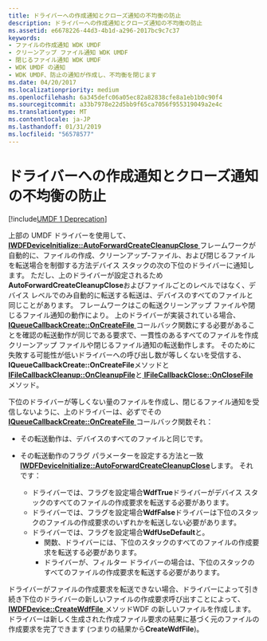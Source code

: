 ```yaml
---
title: ドライバーへの作成通知とクローズ通知の不均衡の防止
description: ドライバーへの作成通知とクローズ通知の不均衡の防止
ms.assetid: e6678226-44d3-4b1d-a296-2017bc9c7c37
keywords:
- ファイルの作成通知 WDK UMDF
- クリーンアップ ファイル通知 WDK UMDF
- 閉じるファイル通知 WDK UMDF
- WDK UMDF の通知
- WDK UMDF、防止の通知が作成し、不均衡を閉じます
ms.date: 04/20/2017
ms.localizationpriority: medium
ms.openlocfilehash: 6a345defc06a05ec82a82838cfe8a1eb1b0c90f4
ms.sourcegitcommit: a33b7978e22d5bb9f65ca7056f955319049a2e4c
ms.translationtype: MT
ms.contentlocale: ja-JP
ms.lasthandoff: 01/31/2019
ms.locfileid: "56578577"
---
```

# <a name="preventing-an-imbalance-of-create-and-close-notifications-to-a-driver"></a>ドライバーへの作成通知とクローズ通知の不均衡の防止


[!include[UMDF 1 Deprecation](../umdf-1-deprecation.md)]

上部の UMDF ドライバーを使用して、 [ **IWDFDeviceInitialize::AutoForwardCreateCleanupClose** ](https://msdn.microsoft.com/library/windows/hardware/ff556971)フレームワークが自動的に、ファイルの作成、クリーンアップ-ファイル、および閉じるファイルを転送場合を制御する方法デバイス スタックの次の下位のドライバーに通知します。 ただし、上のドライバーが設定されるため**AutoForwardCreateCleanupClose**およびファイルごとのレベルではなく、デバイス レベルでのみ自動的に転送する転送は、デバイスのすべてのファイルと同じことがあります。 フレームワークはこの転送クリーンアップ ファイルや閉じるファイル通知の動作により。 上のドライバーが実装されている場合、 [ **IQueueCallbackCreate::OnCreateFile** ](https://msdn.microsoft.com/library/windows/hardware/ff556841)コールバック関数にする必要があることを確認の転送動作が同じである要求で、一貫性のあるすべてのファイルを作成クリーンアップ ファイルや閉じるファイル通知の転送動作します。 そのために失敗する可能性が低いドライバーへの呼び出し数が等しくないを受信する、 **IQueueCallbackCreate::OnCreateFile**メソッドと[ **IFileCallbackCleanup::OnCleanupFile**](https://msdn.microsoft.com/library/windows/hardware/ff554905)と[ **IFileCallbackClose::OnCloseFile** ](https://msdn.microsoft.com/library/windows/hardware/ff554910)メソッド。

下位のドライバーが等しくない量のファイルを作成し、閉じるファイル通知を受信しないように、上のドライバーは、必ずでその[ **IQueueCallbackCreate::OnCreateFile** ](https://msdn.microsoft.com/library/windows/hardware/ff556841)コールバック関数それ：

-   その転送動作は、デバイスのすべてのファイルと同じです。

-   その転送動作のフラグ パラメーターを設定する方法と一致[ **IWDFDeviceInitialize::AutoForwardCreateCleanupClose**](https://msdn.microsoft.com/library/windows/hardware/ff556971)します。 それです：
    -   ドライバーでは、フラグを設定場合**WdfTrue**ドライバーがデバイス スタックのすべてのファイルの作成要求を転送する必要があります。
    -   ドライバーでは、フラグを設定場合**WdfFalse**ドライバーは下位のスタックのファイルの作成要求のいずれかを転送しない必要があります。
    -   ドライバーでは、フラグを設定場合**WdfUseDefault**と。
        -   関数、ドライバーには、下位のスタックのすべてのファイルの作成要求を転送する必要があります。
        -   ドライバーが、フィルター ドライバーの場合は、下位のスタックのすべてのファイルの作成要求を転送する必要があります。

ドライバーがファイルの作成要求を転送できない場合、ドライバーによって引き続き下位のドライバーの新しいファイルの作成要求呼び出すことによって、 [ **IWDFDevice::CreateWdfFile** ](https://msdn.microsoft.com/library/windows/hardware/ff558828)メソッドWDF の新しいファイルを作成します。 ドライバーは新しく生成された作成ファイル要求の結果に基づく元のファイルの作成要求を完了できます (つまりの結果から**CreateWdfFile**)。

 

 





